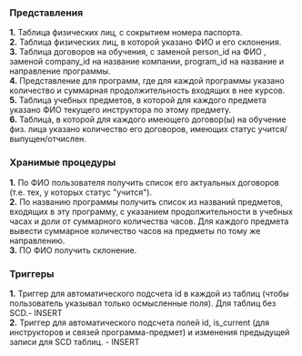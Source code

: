 
### Представления
**1.** Таблица физических лиц, с сокрытием номера паспорта. \
**2.** Таблица физических лиц, в которой указано ФИО и его склонения. \
**3.** Таблица договоров на обучения, с заменой person_id на ФИО , заменой company_id на название компании, program_id на название и направление программы. \
**4.** Представление для программ, где для каждой программы указано количество и суммарная продолжительность входящих в нее курсов. \
**5.** Таблица учебных предметов, в которой для каждого предмета указано ФИО текущего инструктора по этому предмету. \
**6.** Таблица, в которой для каждого имеющего договор(ы) на обучение физ. лица указано количество его договоров, имеющих статус учится/выпущен/отчислен.

### Хранимые процедуры
**1.** По ФИО пользователя получить список его актуальных договоров (т.е. тех, у которых статус "учится"). \
**2.** По названию программы получить список из названий предметов, входящих в эту программу, с указанием продолжительности в учебных часах и доли от суммарного количества часов. Для каждого предмета вывести суммарное количество часов на предметы по тому же направлению. \
**3.** ПО ФИО получить склонение.

### Триггеры
**1.** Триггер для автоматического подсчета id в каждой из таблиц (чтобы пользователь указывал только осмысленные поля). Для таблиц без SCD.- INSERT \
**2.** Триггер для автоматического подсчета полей id, is_current (для инструкторов и связей программа-предмет) и изменения предыдущей записи для SCD таблиц. - INSERT
